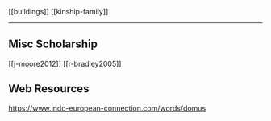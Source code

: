 [[buildings]]  [[kinship-family]]

---

## Misc Scholarship
[[j-moore2012]]
[[r-bradley2005]]

## Web Resources
https://www.indo-european-connection.com/words/domus
